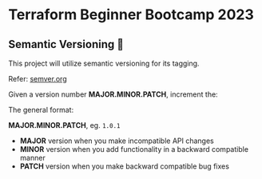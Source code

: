 # Terraform Beginner Bootcamp 2023

## Semantic Versioning :mage:

This project will utilize semantic versioning for its tagging.

Refer: [semver.org](https://semver.org/)

Given a version number **MAJOR.MINOR.PATCH**, increment the:

The general format:

**MAJOR.MINOR.PATCH**, eg. `1.0.1`

- **MAJOR** version when you make incompatible API changes
- **MINOR** version when you add functionality in a backward compatible manner
- **PATCH** version when you make backward compatible bug fixes




